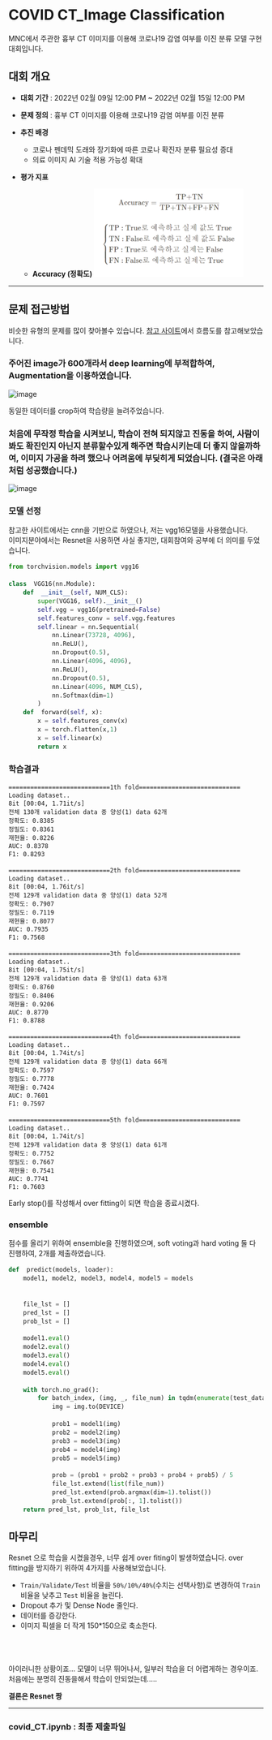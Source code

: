# COVID CT_Image Classification
MNC에서 주관한 흉부 CT 이미지를 이용해 코로나19 감염 여부를 이진 분류 모델 구현 대회입니다.

## 대회 개요
- **대회 기간** : 2022년 02월 09일 12:00 PM ~ 2022년 02월 15일 12:00 PM
- **문제 정의** : 흉부 CT 이미지를 이용해 코로나19 감염 여부를 이진 분류
- **추진 배경**
	- 코로나 펜데믹 도래와 장기화에 따른 코로나 확진자 분류 필요성 증대
	- 의료 이미지 AI 기술 적용 가능성 확대


- **평가 지표** 
	- **Accuracy (정확도)**
![image](https://github.com/NOTITLEUNTITLE/COVID_CT/blob/main/.image1PNG.PNG?raw=true)

----------
## 문제 접근방법
비슷한 유형의 문제를 많이 찾아볼수 있습니다.
[참고 사이트](https://givitallugot.github.io/articles/2021-02/Project-COVID19-CT-Classfication-2)에서 흐름도를 참고해보았습니다.

### 주어진 image가 600개라서 deep learning에 부적합하여, Augmentation을 이용하였습니다.
![image](https://cdn.discordapp.com/attachments/940518751974080532/941562702407548958/unknown.png)

동일한 데이터를 crop하여 학습량을 늘려주었습니다.

### 처음에 무작정 학습을 시켜보니, 학습이 전혀 되지않고 진동을 하여, 사람이 봐도 확진인지 아닌지 분류할수있게 해주면 학습시키는데 더 좋지 않을까하여, 이미지 가공을 하려 했으나 어려움에 부딪히게 되었습니다.   (결국은 아래처럼 성공했습니다.)



![image](https://cdn.discordapp.com/attachments/940518751974080532/941560175989489774/2022-02-11_2.03.52.png)

### 모델 선정
참고한 사이트에서는 cnn을 기반으로 하였으나, 저는 vgg16모델을 사용했습니다.   
이미지분야에서는 Resnet을 사용하면 사실 좋지만, 대회참여와 공부에 더 의미를 두었습니다.

```python
from torchvision.models import vgg16

class  VGG16(nn.Module):
	def  __init__(self, NUM_CLS):
		super(VGG16, self).__init__()
		self.vgg = vgg16(pretrained=False)
		self.features_conv = self.vgg.features
		self.linear = nn.Sequential(
			nn.Linear(73728, 4096),
			nn.ReLU(),
			nn.Dropout(0.5),
			nn.Linear(4096, 4096),
			nn.ReLU(),
			nn.Dropout(0.5),
			nn.Linear(4096, NUM_CLS),
			nn.Softmax(dim=1)
		)
	def  forward(self, x):
		x = self.features_conv(x)
		x = torch.flatten(x,1)
		x = self.linear(x)
		return x
```
### 학습결과
```
============================1th fold============================ Loading dataset..
8it [00:04, 1.71it/s]
전체 130개 validation data 중 양성(1) data 62개 
정확도: 0.8385 
정밀도: 0.8361 
재현율: 0.8226 
AUC: 0.8378 
F1: 0.8293 

============================2th fold============================ Loading dataset..
8it [00:04, 1.76it/s]
전체 129개 validation data 중 양성(1) data 52개 
정확도: 0.7907 
정밀도: 0.7119 
재현율: 0.8077 
AUC: 0.7935 
F1: 0.7568

============================3th fold============================ Loading dataset..
8it [00:04, 1.75it/s]
전체 129개 validation data 중 양성(1) data 63개 
정확도: 0.8760 
정밀도: 0.8406 
재현율: 0.9206 
AUC: 0.8770 
F1: 0.8788 

============================4th fold============================ Loading dataset..
8it [00:04, 1.74it/s]
전체 129개 validation data 중 양성(1) data 66개 
정확도: 0.7597 
정밀도: 0.7778 
재현율: 0.7424 
AUC: 0.7601 
F1: 0.7597 

============================5th fold============================ Loading dataset..
8it [00:04, 1.74it/s]
전체 129개 validation data 중 양성(1) data 61개 
정확도: 0.7752 
정밀도: 0.7667 
재현율: 0.7541 
AUC: 0.7741 
F1: 0.7603
```
Early stop()를 작성해서 over fitting이 되면 학습을 종료시켰다.




### ensemble
점수를 올리기 위하여 ensemble을 진행하였으며, soft voting과 hard voting 둘 다 진행하여, 2개를 제출하였습니다.
```python
def  predict(models, loader):
	model1, model2, model3, model4, model5 = models

	 
	file_lst = []
	pred_lst = []
	prob_lst = []
	  
	model1.eval()
	model2.eval()
	model3.eval()
	model4.eval()
	model5.eval()
	  
	with torch.no_grad():
		for batch_index, (img, _, file_num) in tqdm(enumerate(test_dataloader)):
			img = img.to(DEVICE)
			
			prob1 = model1(img)
			prob2 = model2(img)
			prob3 = model3(img)
			prob4 = model4(img)
			prob5 = model5(img)
			  
			prob = (prob1 + prob2 + prob3 + prob4 + prob5) / 5
			file_lst.extend(list(file_num))
			pred_lst.extend(prob.argmax(dim=1).tolist())
			prob_lst.extend(prob[:, 1].tolist())
	return pred_lst, prob_lst, file_lst
```


## 마무리
Resnet 으로 학습을 시켰을경우, 너무 쉽게 over fiting이 발생하였습니다.
over fitting을 방지하기 위하여 4가지를 사용해보았습니다.
-   `Train/Validate/Test` 비율을 `50%/10%/40%`(수치는 선택사항)로 변경하여 `Train` 비율을 낮추고 `Test` 비율을 늘린다.
 -  Dropout 추가 및 Dense Node 줄인다. 
 -  데이터를 증강한다. 
 -  이미지 픽셀을 더 작게 150*150으로 축소한다.
<br><br/><br/><br/>

 아이러니한 상황이죠... 모델이 너무 뛰어나서, 일부러 학습을 더 어렵게하는 경우이죠.
 처음에는 분명히 진동을해서 학습이 안되었는데.....
 


**결론은 Resnet 짱**

	

	
-------
### covid_CT.ipynb : 최종 제출파일
